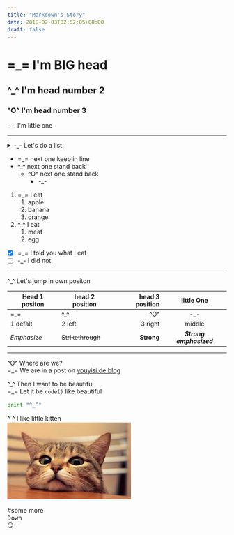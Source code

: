 ```yaml
---
title: "Markdown's Story"
date: 2018-02-03T02:52:05+08:00
draft: false
---
```

# =_= I'm BIG head 
## ^_^ I'm head number 2
### ^O^ I'm head number 3
-_- I'm little one
- - -
<details>
<summary>-_- Let's do a list</summary>
<p>3 different list</p>
</details>

* =_= next one keep in line
* ^_^ next one stand back
    * ^O^ next one stand back
        * -_-

1. =_= I eat
    1. apple
    2. banana
    3. orange
2. ^_^ I eat
    1. meat
    2. egg

- [x] =_= I told you what I eat
- [ ] -_- I did not

- - -  
^_^ Let's jump in own positon

Head 1 positon | head 2 position | head 3 position | little One
--- | --- | ---: | :---:
=\_= | ^\_^ | ^O^ | -\_-
1 defalt | 2 left | 3 right | middle
*Emphasize*|~~Strikethrough~~|**Strong**|***Strong emphasized***
---
^O^ Where are we?  
=_= We are in a post on [youyisi.de blog](http://blog.youyisi.de)

^\_^ Then I want to be beautiful  
=\_= Let it be
`code()` like beautiful

```python
print "^_^"
```

^_^ I like little kitten  
![cat](../img/cat.jpg "kitten")

#some more  
<kbd>Down</kbd>  
:smirk:

